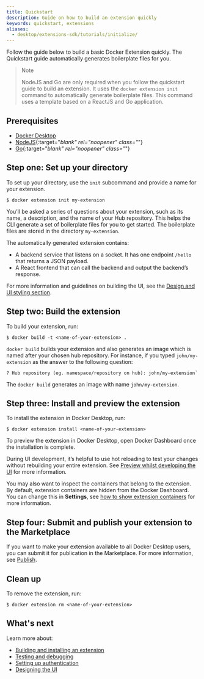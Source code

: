 ```yaml
---
title: Quickstart
description: Guide on how to build an extension quickly
keywords: quickstart, extensions
aliases:
  - desktop/extensions-sdk/tutorials/initialize/
---
```


Follow the guide below to build a basic Docker Extension quickly. The Quickstart guide automatically generates boilerplate files for you.

> Note
>
> NodeJS and Go are only required when you follow the quickstart guide to build an extension. It uses the `docker extension init` command to automatically generate boilerplate files. This command uses a template based on a ReactJS and Go application.

## Prerequisites

- [Docker Desktop](../release-notes.md)
- [NodeJS](https://nodejs.org/){:target="_blank" rel="noopener" class="_"}
- [Go](https://go.dev/dl/){:target="_blank" rel="noopener" class="_"}

## Step one: Set up your directory

To set up your directory, use the `init` subcommand and provide a name for your extension.

```console
$ docker extension init my-extension
```

You’ll be asked a series of questions about your extension, such as its name, a description, and the name of your Hub repository. This helps the CLI generate a set of boilerplate files for you to get started. The boilerplate files are stored in the directory `my-extension`.

The automatically generated extension contains:

- A backend service that listens on a socket. It has one endpoint `/hello` that returns a JSON payload.
- A React frontend that can call the backend and output the backend’s response.

For more information and guidelines on building the UI, see the [Design and UI styling section](design/design-guidelines.md).

## Step two: Build the extension

To build your extension, run:

```console
$ docker build -t <name-of-your-extension> .
```

`docker build` builds your extension and also generates an image which is named after your chosen hub repository. For instance, if you typed `john/my-extension` as the answer to the following question:

```console
? Hub repository (eg. namespace/repository on hub): john/my-extension`
```
The `docker build` generates an image with name `john/my-extension`.

## Step three: Install and preview the extension

To install the extension in Docker Desktop, run:

```console
$ docker extension install <name-of-your-extension>
```

To preview the extension in Docker Desktop, open Docker Dashboard once the installation is complete.

During UI development, it’s helpful to use hot reloading to test your changes without rebuilding your entire extension. See [Preview whilst developing the UI](build/test-debug.md#hot-reloading-whilst-developing-the-ui) for more information.

You may also want to inspect the containers that belong to the extension. By default, extension containers are hidden from the Docker Dashboard. You can change this in **Settings**, see [how to show extension containers](build/test-debug.md#show-the-extension-containers) for more information.

## Step four: Submit and publish your extension to the Marketplace

If you want to make your extension available to all Docker Desktop users, you can submit it for publication in the Marketplace. For more information, see [Publish](extensions/index.md).

## Clean up

To remove the extension, run:

```console
$ docker extension rm <name-of-your-extension>
```

## What's next

Learn more about:

- [Building and installing an extension](build/build-install.md)
- [Testing and debugging](build/test-debug.md)
- [Setting up authentication](guides/oauth2-flow.md)
- [Designing the UI](design/design-guidelines.md)
